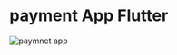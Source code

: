# payment App Flutter
![paymnet app](https://user-images.githubusercontent.com/88144060/213194374-cccd8648-3270-4712-a9a0-6738376a8d32.png)
